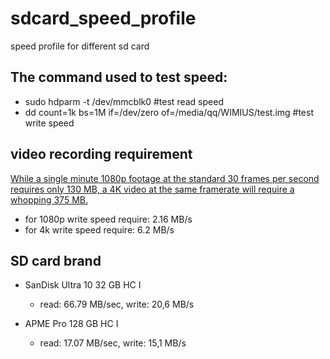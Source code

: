 # sdcard_speed_profile
speed profile for different sd card

## The command used to test speed:
  - sudo hdparm -t /dev/mmcblk0 #test read speed
  - dd count=1k bs=1M if=/dev/zero of=/media/qq/WIMIUS/test.img #test write speed

## video recording requirement
   [While a single minute 1080p footage at the standard 30 frames per second requires only 130 MB, a 4K video at the same framerate will require a whopping 375 MB.](https://9to5mac.com/2015/09/10/iphone-6s-4k-video-size/)
  - for 1080p write speed require: 2.16 MB/s
  - for 4k write speed require: 6.2 MB/s

## SD card brand
  - SanDisk Ultra 10 32 GB HC I
    * read: 66.79 MB/sec, write:  20,6 MB/s
  
  - APME Pro 128 GB HC I
    * read: 17.07 MB/sec, write: 15,1 MB/s
